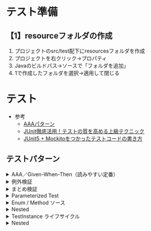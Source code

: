 # テスト準備



## 【1】resourceフォルダの作成

1. プロジェクトのsrc/test配下にresourcesフォルダを作成
2. プロジェクトを右クリック→プロパティ
3. Javaのビルドパス→ソースで「フォルダを追加」
4. 1で作成したフォルダを選択→適用して閉じる

# テスト


 - 参考
   - [AAAパターン](https://qiita.com/nnyyaaaann/items/1329758bbe3d02591caa)
   - [JUnit徹底活用！テストの質を高める上級テクニック](https://moritama321.hatenablog.com/entry/2025/06/26/233140)
   - [JUnit5 + Mockitoをつかったテストコードの書き方](https://qiita.com/n_slender/items/fb4c32716902baac36a1)


## テストパターン

<details>

<summary>AAA／Given-When-Then（読みやすい定番）</summary>

```java
@Test @DisplayName("合計が正しく計算される")
void sum() {
  // Arrange
  var calc = new Calculator();

  // Act
  int actual = calc.sum(2, 3);

  // Assert
  assertThat(actual).isEqualTo(5);
}
```

</details>


<details>

<summary>例外検証</summary>

```java
@Test
void throwsWhenInvalid() {
  assertThatThrownBy(() -> service.load(null))
      .isInstanceOf(IllegalArgumentException.class);
}
}
```

</details>


<details>

<summary>まとめ検証</summary>

```java
@Test
void assertAllExample() {
  var u = new User("Taro", 20);
  assertAll(
    () -> assertThat(u.getName()).isEqualTo("Taro"),
    () -> assertThat(u.getAge()).isGreaterThanOrEqualTo(18)
  );
}
```

</details>


<details>

<summary>Parameterized Test</summary>

```java
@ParameterizedTest
@CsvSource({
  "2,3,5",
  "10,5,15"
})
void sumParam(int a, int b, int expected) {
  assertThat(new Calculator().sum(a, b)).isEqualTo(expected);
}
```

</details>


<details>

<summary>Enum / Method ソース</summary>

```java
@ParameterizedTest
@EnumSource(ChronoUnit.class)
void allUnits(ChronoUnit unit) { assertThat(unit).isNotNull(); }
```

</details>


<details>

<summary>Nested</summary>

```java
@Nested @DisplayName("ログイン機能")
class Login {
  @Test @DisplayName("成功")
  void ok() {}
  @Test @DisplayName("失敗")
  void ng() {}
}
```

</details>


<details>

<summary>TestInstance ライフサイクル</summary>

```java
@TestInstance(TestInstance.Lifecycle.PER_CLASS)
class Suite { @BeforeAll void init() {} } // static不要
```

</details>


<details>

<summary>Nested</summary>

```java
@Nested @DisplayName("ログイン機能")
class Login {
  @Test @DisplayName("成功")
  void ok() {}
  @Test @DisplayName("失敗")
  void ng() {}
}
```

</details>